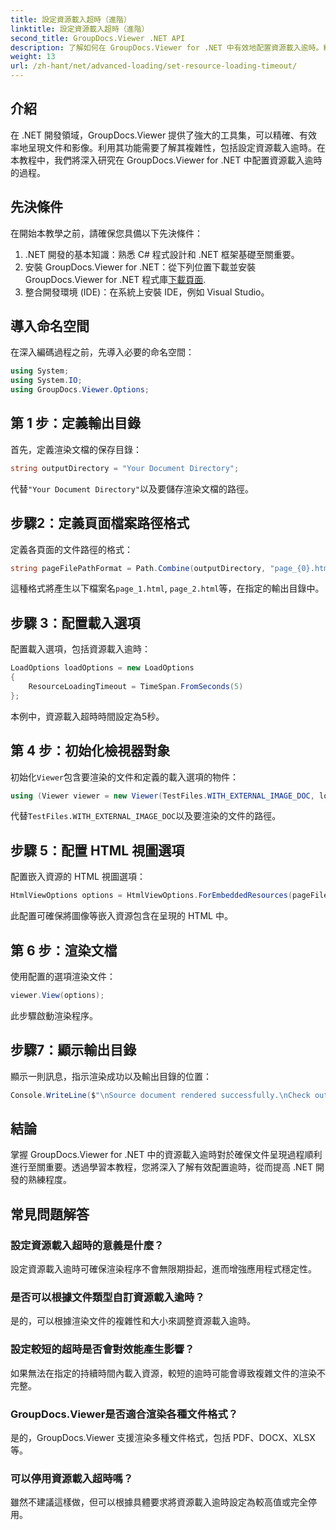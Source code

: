 ```yaml
---
title: 設定資源載入超時（進階）
linktitle: 設定資源載入超時（進階）
second_title: GroupDocs.Viewer .NET API
description: 了解如何在 GroupDocs.Viewer for .NET 中有效地配置資源載入逾時。精準穩定地掌握文件渲染。
weight: 13
url: /zh-hant/net/advanced-loading/set-resource-loading-timeout/
---
```

## 介紹
在 .NET 開發領域，GroupDocs.Viewer 提供了強大的工具集，可以精確、有效率地呈現文件和影像。利用其功能需要了解其複雜性，包括設定資源載入逾時。在本教程中，我們將深入研究在 GroupDocs.Viewer for .NET 中配置資源載入逾時的過程。
## 先決條件
在開始本教學之前，請確保您具備以下先決條件：
1. .NET 開發的基本知識：熟悉 C# 程式設計和 .NET 框架基礎至關重要。
2. 安裝 GroupDocs.Viewer for .NET：從下列位置下載並安裝 GroupDocs.Viewer for .NET 程式庫[下載頁面](https://releases.groupdocs.com/viewer/net/).
3. 整合開發環境 (IDE)：在系統上安裝 IDE，例如 Visual Studio。

## 導入命名空間
在深入編碼過程之前，先導入必要的命名空間：
```csharp
using System;
using System.IO;
using GroupDocs.Viewer.Options;
```

## 第 1 步：定義輸出目錄
首先，定義渲染文檔的保存目錄：
```csharp
string outputDirectory = "Your Document Directory";
```
代替`"Your Document Directory"`以及要儲存渲染文檔的路徑。
## 步驟2：定義頁面檔案路徑格式
定義各頁面的文件路徑的格式：
```csharp
string pageFilePathFormat = Path.Combine(outputDirectory, "page_{0}.html");
```
這種格式將產生以下檔案名`page_1.html`, `page_2.html`等，在指定的輸出目錄中。
## 步驟 3：配置載入選項
配置載入選項，包括資源載入逾時：
```csharp
LoadOptions loadOptions = new LoadOptions
{
    ResourceLoadingTimeout = TimeSpan.FromSeconds(5)
};
```
本例中，資源載入超時時間設定為5秒。
## 第 4 步：初始化檢視器對象
初始化`Viewer`包含要渲染的文件和定義的載入選項的物件：
```csharp
using (Viewer viewer = new Viewer(TestFiles.WITH_EXTERNAL_IMAGE_DOC, loadOptions))
```
代替`TestFiles.WITH_EXTERNAL_IMAGE_DOC`以及要渲染的文件的路徑。
## 步驟 5：配置 HTML 視圖選項
配置嵌入資源的 HTML 視圖選項：
```csharp
HtmlViewOptions options = HtmlViewOptions.ForEmbeddedResources(pageFilePathFormat);
```
此配置可確保將圖像等嵌入資源包含在呈現的 HTML 中。
## 第 6 步：渲染文檔
使用配置的選項渲染文件：
```csharp
viewer.View(options);
```
此步驟啟動渲染程序。
## 步驟7：顯示輸出目錄
顯示一則訊息，指示渲染成功以及輸出目錄的位置：
```csharp
Console.WriteLine($"\nSource document rendered successfully.\nCheck output in {outputDirectory}.");
```

## 結論
掌握 GroupDocs.Viewer for .NET 中的資源載入逾時對於確保文件呈現過程順利進行至關重要。透過學習本教程，您將深入了解有效配置逾時，從而提高 .NET 開發的熟練程度。
## 常見問題解答
### 設定資源載入超時的意義是什麼？
設定資源載入逾時可確保渲染程序不會無限期掛起，進而增強應用程式穩定性。
### 是否可以根據文件類型自訂資源載入逾時？
是的，可以根據渲染文件的複雜性和大小來調整資源載入逾時。
### 設定較短的超時是否會對效能產生影響？
如果無法在指定的持續時間內載入資源，較短的逾時可能會導致複雜文件的渲染不完整。
### GroupDocs.Viewer是否適合渲染各種文件格式？
是的，GroupDocs.Viewer 支援渲染多種文件格式，包括 PDF、DOCX、XLSX 等。
### 可以停用資源載入超時嗎？
雖然不建議這樣做，但可以根據具體要求將資源載入逾時設定為較高值或完全停用。